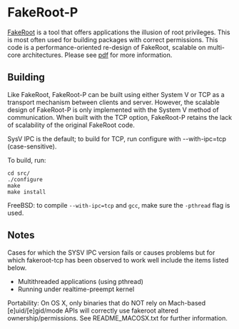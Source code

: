 FakeRoot-P
============
[FakeRoot](https://wiki.debian.org/FakeRoot) is a tool that offers applications the illusion
of root privileges. This is most often used for building packages with correct permissions.
This code is a performance-oriented re-design of FakeRoot, scalable on multi-core architectures.
Please see [pdf](/doc/fakerootp.pdf) for more information.

Building
--------------
Like FakeRoot, FakeRoot-P can be built using either
System V or TCP as a transport mechanism between clients and server.
However, the scalable design of FakeRoot-P is only implemented with the
System V method of communication. When built with the TCP option,
FakeRoot-P retains the lack of scalability of the original FakeRoot code.

SysV IPC is the default; to build for TCP, run configure with
--with-ipc=tcp (case-sensitive).


To build, run:
```
cd src/
./configure
make
make install
```

FreeBSD: to compile `--with-ipc=tcp` and `gcc`, make sure the `-pthread` flag
is used.


Notes
--------------
Cases for which the SYSV IPC version fails or causes problems but for
which fakeroot-tcp has been observed to work well include the items
listed below.

  * Multithreaded applications (using pthread)
  * Running under realtime-preempt kernel

Portability: On OS X, only binaries that do NOT rely on Mach-based [e]uid/[e]gid/mode
APIs will correctly use fakeroot altered ownership/permissions.
See README_MACOSX.txt for further information.
